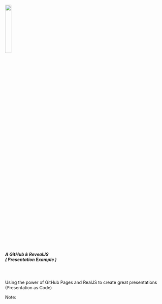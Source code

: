 <br>
<img width="20%" src="images/github/copilot-enterprise.png">

##### A GitHub & RevealJS <br> ( Presentation Example )

<br><br>
Using the power of GitHub Pages and RealJS to create great presentations<br>(Presentation as Code)


<!-- Add some speaker notes -->
Note: 
